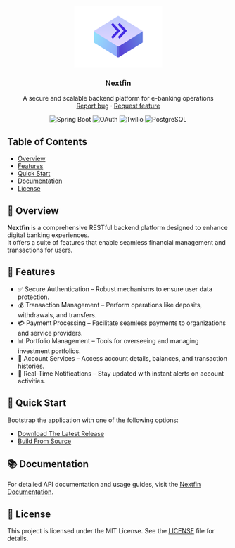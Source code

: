 <p align="center">
  <a href="https://github.com/mihavo/nextfin">
    <img src="resources/vectors/logo.png" alt="Bootstrap logo" width="200" height="140">
  </a>
</p>

<h3 align="center">Nextfin</h3>

<p align="center">
  A secure and scalable backend platform for e-banking operations
  <br>
  <a href="https://github.com/mihavo/nextfin/issues/new?template=bug_report.md">Report bug</a>
  ·
  <a href="https://github.com/mihavo/nextfin/issues/new?labels=feature?template=feature_request.md">Request feature</a>
</p>
<p align="center"> <img src="https://img.shields.io/badge/Spring%20Boot-3.3.2-green" alt="Spring Boot"> 
<img src="https://img.shields.io/badge/OAuth-2.0-blue" alt="OAuth">
<img src="https://img.shields.io/badge/Twilio-API-red" alt="Twilio">
<img src="https://img.shields.io/badge/PostgreSQL-13-yellow" alt="PostgreSQL">
</p>

## Table of Contents

- [Overview](#overview)
- [Features](#features)
- [Quick Start](#quick-start)
- [Documentation](#documentation)
- [License](#license)

## 📖 Overview

**Nextfin** is a comprehensive RESTful backend platform designed to enhance digital banking
experiences. <br/>
It offers a suite of features that enable seamless financial management and transactions for users.

## 🌟 Features

- ✅ Secure Authentication – Robust mechanisms to ensure user data protection.
- 💰 Transaction Management – Perform operations like deposits, withdrawals, and transfers.
- 💳 Payment Processing – Facilitate seamless payments to organizations and service providers.
- 📊 Portfolio Management – Tools for overseeing and managing investment portfolios.
- 🏦 Account Services – Access account details, balances, and transaction histories.
- 🔔 Real-Time Notifications – Stay updated with instant alerts on account activities.

## 🚀 Quick Start

Bootstrap the application with one of the following options:

- [Download The Latest Release](https://github.com/mihavo/nextfin/releases)
- [Build From Source](https://github.com/mihavo/nextfin/wiki/Guide-%E2%80%90-Build-from-Source)

## 📚 Documentation

For detailed API documentation and usage guides, visit
the [Nextfin Documentation](https://github.com/mihavo/nextfin/wiki/Nextfin-Docs).

## 📜 License

This project is licensed under the MIT License. See the [LICENSE](https://github.com/mihavo/nextfin/LICENSE) file for
details.
